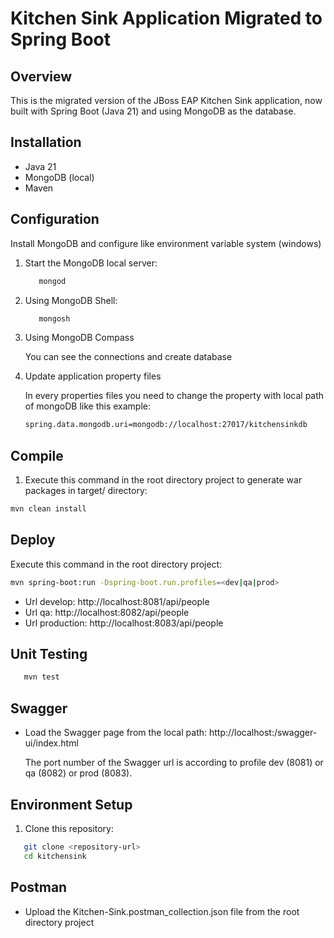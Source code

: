 # Kitchen Sink Application Migrated to Spring Boot

## Overview
This is the migrated version of the JBoss EAP Kitchen Sink application, now built with Spring Boot (Java 21) and using MongoDB as the database.

## Installation
- Java 21
- MongoDB (local)
- Maven

## Configuration
Install MongoDB and configure like environment variable system (windows) 

1. Start the MongoDB local server:
   ```bash
      mongod
   ```

2. Using MongoDB Shell:
   ```bash
      mongosh
   ```

3. Using MongoDB Compass

   You can see the connections and create database

4. Update application property files

   In every properties files you need to change the property with local path of mongoDB like this example:
   ```bash
   spring.data.mongodb.uri=mongodb://localhost:27017/kitchensinkdb
   ```

## Compile
1. Execute this command in the root directory project to generate war packages in target/ directory:
```bash
mvn clean install
```

## Deploy
Execute this command in the root directory project:
```bash
mvn spring-boot:run -Dspring-boot.run.profiles=<dev|qa|prod>
```
   * Url develop: http://localhost:8081/api/people
   * Url qa: http://localhost:8082/api/people
   * Url production: http://localhost:8083/api/people

## Unit Testing
```bash
   mvn test
```

## Swagger
   * Load the Swagger page from the local path:
      http://localhost:<port-of-profile>/swagger-ui/index.html

      The port number of the Swagger url is according to profile dev (8081) or qa (8082) or prod (8083).
## Environment Setup
1. Clone this repository:
```bash
   git clone <repository-url>
   cd kitchensink
```

## Postman
 * Upload the Kitchen-Sink.postman_collection.json file from the root directory project

